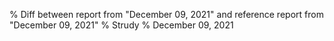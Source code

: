 % Diff between report from "December 09, 2021" and reference report from "December 09, 2021"
% Strudy
% December 09, 2021


